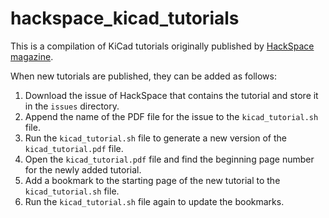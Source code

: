 # hackspace_kicad_tutorials

This is a compilation of KiCad tutorials originally published by [HackSpace magazine](https://hackspace.raspberrypi.com/).

When new tutorials are published, they can be added as follows:

1. Download the issue of HackSpace that contains the tutorial and store it in the `issues` directory.
2. Append the name of the PDF file for the issue to the `kicad_tutorial.sh` file.
3. Run the `kicad_tutorial.sh` file to generate a new version of the `kicad_tutorial.pdf` file.
4. Open the `kicad_tutorial.pdf` file and find the beginning page number for the newly added tutorial.
5. Add a bookmark to the starting page of the new tutorial to the `kicad_tutorial.sh` file.
6. Run the `kicad_tutorial.sh` file again to update the bookmarks.
